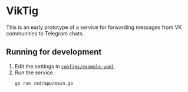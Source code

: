 # VikTig

This is an early prototype of a service for forwarding messages from VK communities to Telegram chats.

## Running for development

1. Edit the settings in [`configs/example.yaml`](configs/example.yaml)
1. Run the service
    ```shell
    go run cmd/app/main.go
    ```
